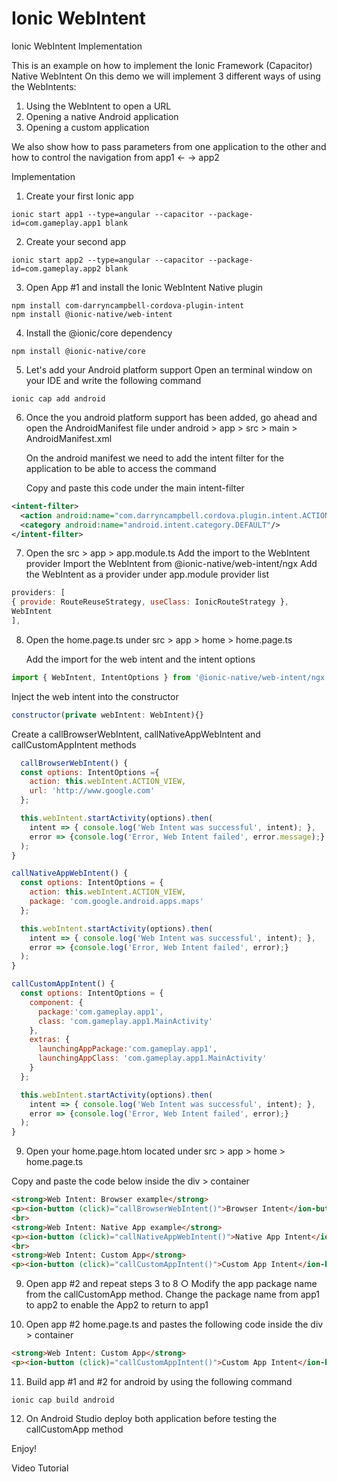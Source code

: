 # Ionic WebIntent
Ionic WebIntent Implementation

This is an example on how to implement the Ionic Framework (Capacitor) Native WebIntent
On this demo we will implement 3 different ways of using the WebIntents:

1. Using the WebIntent to open a URL
2. Opening a native Android application 
3. Opening a custom application 

We also show how to pass parameters from one application to the other and how to control the navigation from app1 <- -> app2 

Implementation 

1. Create your first Ionic app 
```terminal
ionic start app1 --type=angular --capacitor --package-id=com.gameplay.app1 blank
```
2. Create your second app
```terminal
ionic start app2 --type=angular --capacitor --package-id=com.gameplay.app2 blank
```
3. Open App #1 and install the Ionic WebIntent Native plugin
```terminal
npm install com-darryncampbell-cordova-plugin-intent
npm install @ionic-native/web-intent
```

4. Install the @ionic/core dependency 
```terminal
npm install @ionic-native/core
```

5. Let's add your Android platform support 
   Open an terminal window on your IDE and write the following command 
```terminal
ionic cap add android 
```
   
6. Once the you android platform support has been added, go ahead and open the AndroidManifest file under
   android > app > src > main > AndroidManifest.xml 

   On the android manifest we need to add the intent filter for the application to be able to access the command
   
   Copy and paste this code under the main intent-filter
   
```xml
<intent-filter>
  <action android:name="com.darryncampbell.cordova.plugin.intent.ACTION"/>
  <category android:name="android.intent.category.DEFAULT"/>
</intent-filter>
```

7. Open the src > app > app.module.ts
   Add the import to the WebIntent provider 
   Import the WebIntent from  @ionic-native/web-intent/ngx
   Add the WebIntent as a provider under app.module provider list 
```javascript
providers: [
{ provide: RouteReuseStrategy, useClass: IonicRouteStrategy },
WebIntent
],
```
8. Open the home.page.ts under src > app > home > home.page.ts

   Add the import for the web intent and the intent options 
```javascript
import { WebIntent, IntentOptions } from '@ionic-native/web-intent/ngx';
```
   Inject the web intent into the constructor
```javascript
constructor(private webIntent: WebIntent){}
```
  Create a callBrowserWebIntent, callNativeAppWebIntent and callCustomAppIntent methods
  ```javascript
    callBrowserWebIntent() {
    const options: IntentOptions ={
      action: this.webIntent.ACTION_VIEW,
      url: 'http://www.google.com'
    };

    this.webIntent.startActivity(options).then(
      intent => { console.log('Web Intent was successful', intent); },
      error => {console.log('Error, Web Intent failed', error.message);}
    );
  }
  
  callNativeAppWebIntent() {
    const options: IntentOptions = {
      action: this.webIntent.ACTION_VIEW,
      package: 'com.google.android.apps.maps'
    };

    this.webIntent.startActivity(options).then(
      intent => { console.log('Web Intent was successful', intent); },
      error => {console.log('Error, Web Intent failed', error);}
    );
  }

  callCustomAppIntent() {
    const options: IntentOptions = {
      component: {
        package:'com.gameplay.app1',
        class: 'com.gameplay.app1.MainActivity'
      },
      extras: {
        launchingAppPackage:'com.gameplay.app1',
        launchingAppClass: 'com.gameplay.app1.MainActivity'
      }
    };

    this.webIntent.startActivity(options).then(
      intent => { console.log('Web Intent was successful', intent); },
      error => {console.log('Error, Web Intent failed', error);}
    );
  }
```
9. Open your home.page.htom located under src > app > home > home.page.ts

Copy and paste the code below inside the div > container

```html
<strong>Web Intent: Browser example</strong>
<p><ion-button (click)="callBrowserWebIntent()">Browser Intent</ion-button></p>
<br>
<strong>Web Intent: Native App example</strong>
<p><ion-button (click)="callNativeAppWebIntent()">Native App Intent</ion-button></p>
<br>
<strong>Web Intent: Custom App</strong>
<p><ion-button (click)="callCustomAppIntent()">Custom App Intent</ion-button></p>
```

9. Open app #2 and repeat steps 3 to 8
   ○ Modify the app package name from the callCustomApp method. Change the package name from app1 to app2 to enable the App2 to return to app1

10. Open app #2 home.page.ts and pastes the following code inside the div > container 
```html
<strong>Web Intent: Custom App</strong>
<p><ion-button (click)="callCustomAppIntent()">Custom App Intent</ion-button></p>
```

11. Build app #1 and #2 for android by using the following command 
```terminal
ionic cap build android 
```

12. On Android Studio deploy both application before testing the callCustomApp method

Enjoy!


Video Tutorial





   

 
